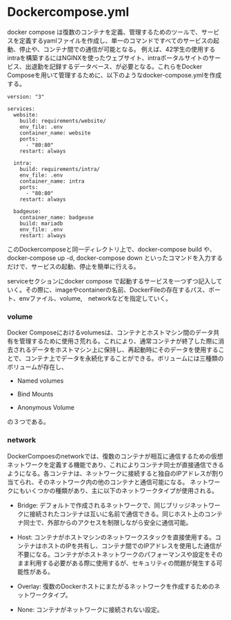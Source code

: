 # Dockercompose.yml

docker compose は復数のコンテナを定義、管理するためのツールで、サービスを定義するyamlファイルを作成し、単一のコマンドですべてのサービスの起動、停止や、コンテナ間での通信が可能となる。
例えば、42学生の使用するintraを構築するにはNGINXを使ったウェブサイト、intraポータルサイトのサービス、出退勤を記録するデータベース、が必要となる。これらをDocker Composeを用いて管理するために、以下のようなdocker-compose.ymlを作成する。

```
version: "3"

services:
  website:
    build: requirements/website/
    env_file: .env
    container_name: website
    ports:
      - "80:80"
    restart: always

  intra:
    build: requirements/intra/
    env_file: .env
    container_name: intra
    ports:
      - "80:80"
    restart: always

  badgeuse:
    container_name: badgeuse
    build: mariadb
    env_file: .env
    restart: always
```

このDockercomposeと同一ディレクトリ上で、docker-compose build や、　docker-compose up -d, docker-compose down といったコマンドを入力するだけで、サービスの起動、停止を簡単に行える。

serviceセクションにdocker compose で起動するサービスを一つずつ記入していく。その際に、imageやcontainerの名前、DockerFileの存在するパス、ポート、envファイル、volume,　networkなどを指定していく。


### volume

Docker Composeにおけるvolumesは、コンテナとホストマシン間のデータ共有を管理するために使用さ荒れる。これにより、通常コンテナが終了した際に消去されるデータをホストマシン上に保持し、再起動時にそのデータを使用することで、コンテナ上でデータを永続化することができる。ボリュームには三種類のボリュームが存在し、

- Named volumes

- Bind Mounts

- Anonymous Volume

の３つである。

### network

DockerCompoesのnetworkでは、復数のコンテナが相互に通信するための仮想ネットワークを定義する機能であり、これによりコンテナ同士が直接通信できるようになる。各コンテナは、ネットワークに接続すると独自のIPアドレスが割り当てられ、そのネットワーク内の他のコンテナと通信可能になる。
ネットワークにもいくつかの種類があり、主に以下のネットワークタイプが使用される。

- Bridge: デフォルトで作成されるネットワークで、同じブリッジネットワークに接続されたコンテナは互いに名前で通信できる。同じホスト上のコンテナ同士で、外部からのアクセスを制限しながら安全に通信可能。

- Host: コンテナがホストマシンのネットワークスタックを直接使用する。コンテナはホストのIPを共有し、コンテナ間でのIPアドレスを使用した通信が不要になる。コンテナがホストネットワークのパフォーマンスや設定をそのまま利用する必要がある際に使用するが、セキュリティの問題が発生する可能性がある。

- Overlay: 復数のDockerホストにまたがるネットワークを作成するためのネットワークタイプ。

- None: コンテナがネットワークに接続されない設定。